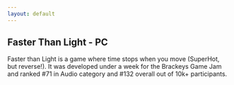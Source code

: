 ```yaml
---
layout: default
---
```


## Faster Than Light - PC

Faster than Light is a game where time stops when you move (SuperHot, but reverse!). It was developed under a week for the Brackeys Game Jam and ranked #71 in Audio category and #132 overall out of 10k+ participants.